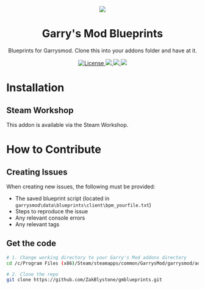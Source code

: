 <p align="center">
  <img src="https://i.imgur.com/EB2NXR4.png">
</p>

<h1 align="center">Garry's Mod Blueprints</h1>

<p align="center">
  Blueprints for Garrysmod.
  Clone this into your addons folder and have at it.
<p>

<p align="center">	
  <a href="https://github.com/ZakBlystone/gmod_blueprints/blob/master/LICENSE">
    <img src="https://img.shields.io/badge/license-GNU-green.svg" alt="License">
  </a>
  <a href="https://github.com/ZakBlystone/gmod_blueprints/issues">
    <img src="https://img.shields.io/github/issues/ZakBlystone/gmod_blueprints">
  </a>
  <a href="https://twitter.com/intent/tweet/?text=Gmod%20Blueprints%2C%20Visual%20Scripting%20for%20Garry%27s%20Mod.%20Check%20it%20out%3A%20https%3A%2F%2Fgithub.com%2FZakBlystone%2Fgmod_blueprints&hashtags=gmod,lua,blueprints,garrysmod">
    <img src="https://img.shields.io/twitter/url/http/shields.io.svg?style=social">
  </a>
  <img src="https://img.shields.io/github/stars/ZakBlystone/gmod_blueprints?style=social">
</p>

# Installation

## Steam Workshop
This addon is available via the Steam Workshop.

# How to Contribute

## Creating Issues
When creating new issues, the following must be provided:
- The saved blueprint script (located in `garrysmod\data\blueprints\client\bpm_yourfile.txt`)
- Steps to reproduce the issue
- Any relevant console errors
- Any relevant tags

## Get the code

```bash
# 1. Change working directory to your Garry's Mod addons directory
cd /c/Program Files (x86)/Steam/steamapps/common/GarrysMod/garrysmod/addons

# 2. Clone the repo
git clone https://github.com/ZakBlystone/gmblueprints.git
```
